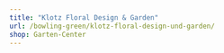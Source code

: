 ```yaml
---
title: "Klotz Floral Design & Garden"
url: /bowling-green/klotz-floral-design-und-garden/
shop: Garten-Center
---
```

